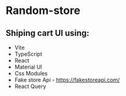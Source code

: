 # Random-store

Shiping cart UI using: 
------------------------------------------------
* Vite
* TypeScript
* React
* Material UI
* Css Modules
* Fake store Api - https://fakestoreapi.com/
* React Query